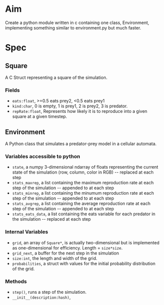 Aim
===
Create a python module written in c containing one class, Environment, implementing something similar to environment.py but much faster.

Spec
====

## Square
A C Struct representing a square of the simulation.

### Fields
- `eats:float`, &gt;=0.5 eats prey2, &lt;0.5 eats prey1
- `kind:char`, 0 is empty, 1 is prey1, 2 is prey2, 3 is predator.
- `repRate:float`, Represents how likely it is to reproduce into a given square at a given timestep.

## Environment
A Python class that simulates a predator-prey model in a cellular automata.

### Variables accessible to python
- `state`, a numpy 3-dimensional ndarray of floats representing the current state of the simulation (row, column, color in RGB) -- replaced at each step
- `stats_maxrep`, a list containing the maximum reproduction rate at each step of the simulation -- appended to at each step
- `stats_minrep`, a list containing the minumum reproduction rate at each step of the simulation -- appended to at each step
- `stats_avgrep`, a list containing the average reproduction rate at each step of the simulation -- appended to at each step
- `stats_eats_data`, a list containing the eats variable for each predator in the simulation -- replaced at each step

### Internal Variables
- `grid`, an array of `Square*`, is actually two-dimensional but is implemented as one-dimensional for efficiency. Length = `size*size`.
- `grid_next`, a buffer for the next step in the simulation
- `size:int`, the length and width of the grid.
- `probabilities`, a struct with values for the initial probability distribution of the grid.

### Methods
- `step()`, runs a step of the simulation.
- `__init__(description:hash)`, 

